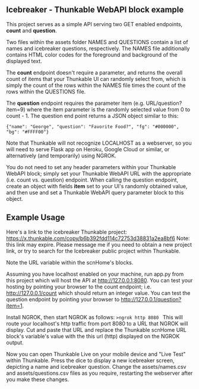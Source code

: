 ## Icebreaker - Thunkable WebAPI block example 

This project serves as a simple API serving two GET enabled endpoints, **count** and **question**.

Two files within the assets folder NAMES and QUESTIONS contain a list of names and icebreaker questions, respectively.  The NAMES file additionally contains HTML color codes for the foreground and background of the displayed text.

The **count** endpoint doesn't require a parameter, and returns the overall count of items that your Thunkable UI can randomly select from, which is simply the count of the rows within the NAMES file times the count of the rows within the QUESTIONS file.

The **question** endpoint requires the parameter item (e.g. URL/question?item=9) where the item parameter is the randomly selected value from 0 to count - 1.  The question end point returns a JSON object similar to this:

`{"name": "George", "question": "Favorite Food?", "fg": "#000000", "bg": "#FFFF00"}`

Note that Thunkable will not recognize LOCALHOST as a webserver, so you will need to serve Flask app on Heroku, Google Cloud or similar, or alternatively (and temporarily) using NGROK.

You do not need to set any header parameters within your Thunkable WebAPI block; simply set your Thunkable WebAPI URL with the appropriate (i.e. count vs. question) endpoint.  When calling the question endpoint, create an object with fields **item** set to your UI's randomly obtained value, and then use and set a Thunkable WebAPI query parameter block to this object.

## Example Usage

Here's a link to the icebreaker Thunkable project:
https://x.thunkable.com/copy/b6b392fdd114c72753d38831a2ea8bf6  Note: this link may expire.  Please message me if you need to obtain a new project link, or try to search for the Icebreaker public project within Thunkable.

Note the URL variable within the scnHome's blocks.  

Assuming you have localhost enabled on your machine, run app.py from this project which will host the API at http://127.0.0.1:8080.  You can test your hosting by pointing your browser to the count endpoint; i.e. http://127.0.0.1/count which should return an integer value.  You can test the question endpoint by pointing your browser to http://127.0.0.1/question?item=1.

Install NGROK, then start NGROK as follows:  `>ngrok http 8080 `  This will route your localhost's http traffic from port 8080 to a URL that NGROK will display.  Cut and paste that URL and replace the Thunkable scnHome URL block's variable's value with the this url (http) displayed on the NGROK output.

Now you can open Thunkable Live on your mobile device and "Live Test" within Thunkable.  Press the dice to display a new icebreaker screen, depicting a name and icebreaker question.   Change the assets/names.csv and assets/questions.csv files as you require, restarting the webserver after you make these changes.
